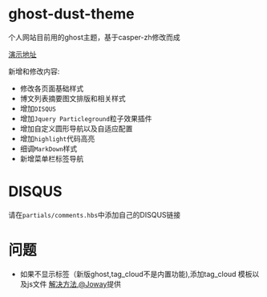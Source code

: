 # ghost-dust-theme

个人网站目前用的ghost主题，基于casper-zh修改而成

[演示地址](http://breezedust.com)

新增和修改内容:

+ 修改各页面基础样式
+ 博文列表摘要图文排版和相关样式
+ 增加`DISQUS`
+ 增加`Jquery Particleground`粒子效果插件
+ 增加自定义圆形导航以及自适应配置
+ 增加`highlight`代码高亮
+ 细调`MarkDown`样式
+ 新增菜单栏标签导航

# DISQUS
请在`partials/comments.hbs`中添加自己的DISQUS链接
# 问题

+ 如果不显示标签（新版ghost,tag_cloud不是内置功能),添加tag_cloud 模板以及js文件  [解决方法](http://liuwanlin.info/ghostbo-ke-sheng-ji-0-5-10/),[@Joway](https://github.com/joway)提供




